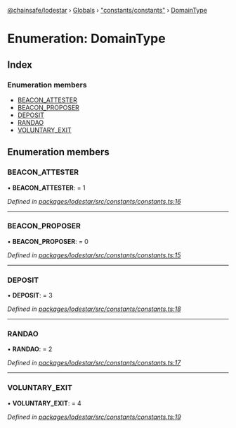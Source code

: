 [@chainsafe/lodestar](../README.md) › [Globals](../globals.md) › ["constants/constants"](../modules/_constants_constants_.md) › [DomainType](_constants_constants_.domaintype.md)

# Enumeration: DomainType

## Index

### Enumeration members

* [BEACON_ATTESTER](_constants_constants_.domaintype.md#beacon_attester)
* [BEACON_PROPOSER](_constants_constants_.domaintype.md#beacon_proposer)
* [DEPOSIT](_constants_constants_.domaintype.md#deposit)
* [RANDAO](_constants_constants_.domaintype.md#randao)
* [VOLUNTARY_EXIT](_constants_constants_.domaintype.md#voluntary_exit)

## Enumeration members

###  BEACON_ATTESTER

• **BEACON_ATTESTER**: = 1

*Defined in [packages/lodestar/src/constants/constants.ts:16](https://github.com/ChainSafe/lodestar/blob/4796680/packages/lodestar/src/constants/constants.ts#L16)*

___

###  BEACON_PROPOSER

• **BEACON_PROPOSER**: = 0

*Defined in [packages/lodestar/src/constants/constants.ts:15](https://github.com/ChainSafe/lodestar/blob/4796680/packages/lodestar/src/constants/constants.ts#L15)*

___

###  DEPOSIT

• **DEPOSIT**: = 3

*Defined in [packages/lodestar/src/constants/constants.ts:18](https://github.com/ChainSafe/lodestar/blob/4796680/packages/lodestar/src/constants/constants.ts#L18)*

___

###  RANDAO

• **RANDAO**: = 2

*Defined in [packages/lodestar/src/constants/constants.ts:17](https://github.com/ChainSafe/lodestar/blob/4796680/packages/lodestar/src/constants/constants.ts#L17)*

___

###  VOLUNTARY_EXIT

• **VOLUNTARY_EXIT**: = 4

*Defined in [packages/lodestar/src/constants/constants.ts:19](https://github.com/ChainSafe/lodestar/blob/4796680/packages/lodestar/src/constants/constants.ts#L19)*
